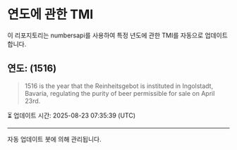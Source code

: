 
# 연도에 관한 TMI

이 리포지토리는 numbersapi를 사용하여 특정 년도에 관한 TMI를 자동으로 업데이트합니다.

## 연도: (1516)
> 1516 is the year that the Reinheitsgebot is instituted in Ingolstadt, Bavaria, regulating the purity of beer permissible for sale on April 23rd.

⏳ 업데이트 시간: 2025-08-23 07:35:39 (UTC)

---
자동 업데이트 봇에 의해 관리됩니다.
